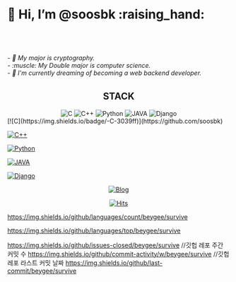

<h1>👋 Hi, I’m @soosbk :raising_hand: </h1><br><br>
<h6>
- 👀 My major is cryptography. <br>
- :muscle: My Double major is computer science.<br>
- 🌱 I'm currently dreaming of becoming a web backend developer.
</h6>
<div align=center><h2>STACK</h2></div>

<div align=center>
<img alt="C" src ="https://img.shields.io/badge/-C-3039ff.svg?&style=for-the-badge&logo=C&logoColor=3039ff"/>
<img alt="C++" src ="https://img.shields.io/badge/-C++-ff3bf3.svg?&style=for-the-badge&logo=C++&logoColor=ff3bf3"/>
<img alt="Python" src ="https://img.shields.io/badge/3776AB-Python-11d800.svg?&style=for-the-badge&logo=Python&logoColor=11d800"/>
<img alt="JAVA" src ="https://img.shields.io/badge/-Java-ff3114.svg?&style=for-the-badge&logo=JAVA&logoColor=ff3114"/>
<img alt="Django" src ="https://img.shields.io/badge/-Django-ff741f.svg?&style=for-the-badge&logo=Django&logoColor=ff741f"/></div>
[![C](https://img.shields.io/badge/-C-3039ff)](https://github.com/soosbk)
	
[![C++](https://img.shields.io/badge/-C++-ff3bf3)](https://github.com/soosbk)
	
[![Python](https://img.shields.io/badge/-Python-11d800)](https://github.com/soosbk)
	
[![JAVA](https://img.shields.io/badge/-Java-ff3114)](https://github.com/soosbk)
	
[![Django](https://img.shields.io/badge/-Django-ff741f)](https://github.com/soosbk)


  <div align=center>
	

[![Blog](https://img.shields.io/badge/-Tistory-a5f1c0)](https://mypage-dream.tistory.com/)

</div>

  <div align=center>
	
  [![Hits](https://hits.seeyoufarm.com/api/count/incr/badge.svg?url=https%3A%2F%2Fgithub.com%2Fzzsza)](https://hits.seeyoufarm.com) 
	
  </div>
  <div align=center>
 
  </div>
  
  https://img.shields.io/github/languages/count/beygee/survive 

https://img.shields.io/github/languages/top/beygee/survive

https://img.shields.io/github/issues-closed/beygee/survive
//깃헙 레포 주간 커밋 수
https://img.shields.io/github/commit-activity/w/beygee/survive
//깃헙 레포 라스트 커밋 날짜
https://img.shields.io/github/last-commit/beygee/survive

